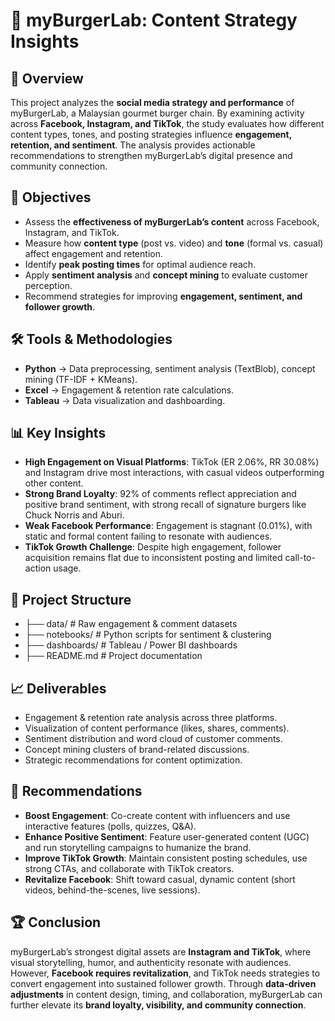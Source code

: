 # 🍔 myBurgerLab: Content Strategy Insights  

## 📌 Overview  
This project analyzes the **social media strategy and performance** of myBurgerLab, a Malaysian gourmet burger chain. By examining activity across **Facebook, Instagram, and TikTok**, the study evaluates how different content types, tones, and posting strategies influence **engagement, retention, and sentiment**. The analysis provides actionable recommendations to strengthen myBurgerLab’s digital presence and community connection.  

## 🎯 Objectives  
- Assess the **effectiveness of myBurgerLab’s content** across Facebook, Instagram, and TikTok.  
- Measure how **content type** (post vs. video) and **tone** (formal vs. casual) affect engagement and retention.  
- Identify **peak posting times** for optimal audience reach.  
- Apply **sentiment analysis** and **concept mining** to evaluate customer perception.  
- Recommend strategies for improving **engagement, sentiment, and follower growth**.  

## 🛠 Tools & Methodologies  
- **Python** → Data preprocessing, sentiment analysis (TextBlob), concept mining (TF-IDF + KMeans).  
- **Excel** → Engagement & retention rate calculations.  
- **Tableau** → Data visualization and dashboarding.  

## 📊 Key Insights  
- **High Engagement on Visual Platforms**: TikTok (ER 2.06%, RR 30.08%) and Instagram drive most interactions, with casual videos outperforming other content.  
- **Strong Brand Loyalty**: 92% of comments reflect appreciation and positive brand sentiment, with strong recall of signature burgers like Chuck Norris and Aburi.  
- **Weak Facebook Performance**: Engagement is stagnant (0.01%), with static and formal content failing to resonate with audiences.  
- **TikTok Growth Challenge**: Despite high engagement, follower acquisition remains flat due to inconsistent posting and limited call-to-action usage.  

## 📂 Project Structure  
- ├── data/ # Raw engagement & comment datasets
- ├── notebooks/ # Python scripts for sentiment & clustering
- ├── dashboards/ # Tableau / Power BI dashboards
- ├── README.md # Project documentation

## 📈 Deliverables  
- Engagement & retention rate analysis across three platforms.  
- Visualization of content performance (likes, shares, comments).  
- Sentiment distribution and word cloud of customer comments.  
- Concept mining clusters of brand-related discussions.  
- Strategic recommendations for content optimization.  

## 🚀 Recommendations  
- **Boost Engagement**: Co-create content with influencers and use interactive features (polls, quizzes, Q&A).  
- **Enhance Positive Sentiment**: Feature user-generated content (UGC) and run storytelling campaigns to humanize the brand.  
- **Improve TikTok Growth**: Maintain consistent posting schedules, use strong CTAs, and collaborate with TikTok creators.  
- **Revitalize Facebook**: Shift toward casual, dynamic content (short videos, behind-the-scenes, live sessions).  

## 🏆 Conclusion  
myBurgerLab’s strongest digital assets are **Instagram and TikTok**, where visual storytelling, humor, and authenticity resonate with audiences. However, **Facebook requires revitalization**, and TikTok needs strategies to convert engagement into sustained follower growth. Through **data-driven adjustments** in content design, timing, and collaboration, myBurgerLab can further elevate its **brand loyalty, visibility, and community connection**.  
